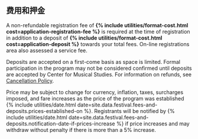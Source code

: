 ## 费用和押金

A non-refundable registration fee of **{% include utilities/format-cost.html cost=application-registration-fee %}**
is required at the time of registration in addition to a deposit of
**{% include utilities/format-cost.html cost=application-deposit %}** towards your total fees. On-line
registrations area also assessed a service fee.
 
Deposits are accepted on a first-come basis as space is limited.
Formal participation in the program may not be considered confirmed until
deposits are accepted by Center for Musical Studies. For information on
refunds, see [Cancellation Policy](#cancellation-policy--refunds).
 
Price may be subject to change for currency, inflation, taxes, surcharges
imposed, and fare increases as the price of the program was established {% include utilities/date.html date=site.data.festival.fees-and-deposits.prices-established-on %}.
Registrants will be notified by {% include utilities/date.html date=site.data.festival.fees-and-deposits.notification-date-if-prices-increase %}
if price increases and may withdraw without penalty if there is more than a 5% increase.
